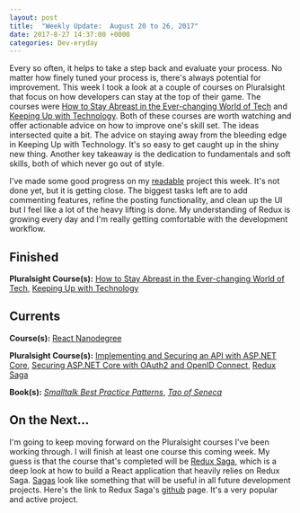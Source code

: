 ```yaml
---
layout: post
title:  "Weekly Update:  August 20 to 26, 2017"
date: 2017-8-27 14:37:00 +0000
categories: Dev-eryday
---
```

Every so often, it helps to take a step back and evaluate your process. No matter how finely tuned your process is, there's always potential for improvement. This week I took a look at a couple of courses on Pluralsight that focus on how developers can stay at the top of their game.  The courses were [How to Stay Abreast in the Ever-changing World of Tech][curr] and [Keeping Up with Technology][keep]. Both of these courses are worth watching and offer actionable advice on how to improve one's skill set. The ideas intersected quite a bit. The advice on staying away from the bleeding edge in Keeping Up with Technology. It's so easy to get caught up in the shiny new thing. Another key takeaway is the dedication to fundamentals and soft skills, both of which never go out of style.

I've made some good progress on my [readable][read] project this week. It's not done yet, but it is getting close. The biggest tasks left are to add commenting features, refine the posting functionality, and clean up the UI but I feel like a lot of the heavy lifting is done. My understanding of Redux is growing every day and I'm really getting comfortable with the development workflow.

Finished
--------
**Pluralsight Course(s):** [How to Stay Abreast in the Ever-changing World of Tech][curr], [Keeping Up with Technology][keep]

Currents
--------
**Course(s):** [React Nanodegree][rnd]

**Pluralsight Course(s):** [Implementing and Securing an API with ASP.NET Core][core], [Securing ASP.NET Core with OAuth2 and OpenID Connect][secure], [Redux Saga][saga]

**Book(s):** *[Smalltalk Best Practice Patterns][sbp]*, *[Tao of Seneca][tao]*

On the Next...
--------
I'm going to keep moving forward on the Pluralsight courses I've been working through. I will finish at least one course this coming week. My guess is that the course that's completed will be [Redux Saga][saga], which is a deep look at how to build a React application that heavily relies on Redux Saga. [Sagas][sagas] look like something that will be useful in all future development projects. Here's the link to Redux Saga's [github][resaga] page. It's a very popular and active project.

[core]: https://app.pluralsight.com/library/courses/aspdotnetcore-implementing-securing-api/table-of-contents
[sbp]: https://www.amazon.com/Smalltalk-Best-Practice-Patterns-Kent/dp/013476904X
[rnd]: https://www.udacity.com/course/react-nanodegree--nd019
[arjs]: https://app.pluralsight.com/library/courses/reactjs-advanced/table-of-contents
[tao]: https://tim.blog/2017/07/06/tao-of-seneca/
[micro]: https://www.amazon.com/Building-Microservices-Designing-Fine-Grained-Systems/dp/1491950358/ref=sr_1_1?ie=UTF8&qid=1501815666&sr=8-1&keywords=microservices
[secure]: https://app.pluralsight.com/library/courses/asp-dotnet-core-oauth2-openid-connect-securing/table-of-contents
[gats]: https://www.gatsbyjs.org
[reads]: https://github.com/jpniederer/myreads
[hack]: https://app.pluralsight.com/library/courses/hacking-authentication-web-app/table-of-contents
[read]: https://github.com/jpniederer/readable
[curr]: https://app.pluralsight.com/library/courses/stay-abreast-changing-tech/table-of-contents
[keep]: https://app.pluralsight.com/library/courses/technology-keeping-up/table-of-contents
[saga]: https://app.pluralsight.com/library/courses/redux-saga/table-of-contents
[sagas]: https://msdn.microsoft.com/en-us/library/jj591569.aspx
[resaga]: https://github.com/redux-saga/redux-saga